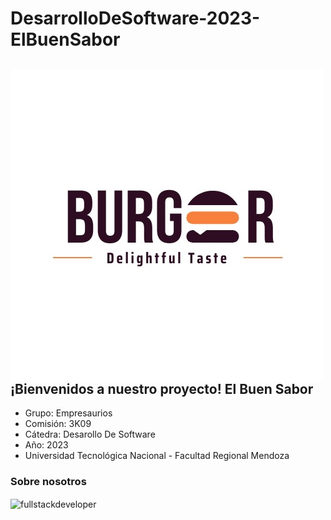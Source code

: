 # DesarrolloDeSoftware-2023-ElBuenSabor

<div> 
    <p align="center" margin-right=10px>
        <img
            src="b732c2df-b05f-4e51-a076-28629e391a31.jpg"
            alt="fullstackdeveloper"
            width="500px"
            height="500px"
            align="left"
        /> 
     </p>
    <h2>
        ¡Bienvenidos a nuestro proyecto! El Buen Sabor
    </h2>
</div>

 * Grupo: Empresaurios
 * Comisión: 3K09
 * Cátedra: Desarollo De Software
 * Año: 2023
 * Universidad Tecnológica Nacional - Facultad Regional Mendoza

### Sobre nosotros
 <p align="left">
     <img
         src="https://media.giphy.com/media/2C6v4QD5d3YOO4YhID/giphy-downsized-large.gif"
         alt="fullstackdeveloper"
        width="360px"
         height="260px"
        align="center"
    />
 </p>
